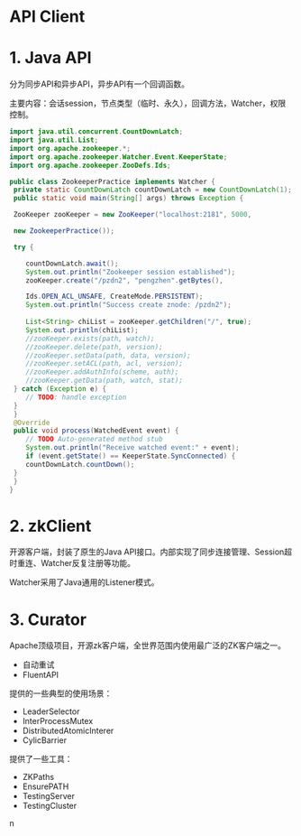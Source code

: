 # API Client

# 1. Java API

分为同步API和异步API，异步API有一个回调函数。

主要内容：会话session，节点类型（临时、永久），回调方法，Watcher，权限控制。
```java
import java.util.concurrent.CountDownLatch;
import java.util.List;
import org.apache.zookeeper.*;
import org.apache.zookeeper.Watcher.Event.KeeperState;
import org.apache.zookeeper.ZooDefs.Ids;

public class ZookeeperPractice implements Watcher {
 private static CountDownLatch countDownLatch = new CountDownLatch(1);
 public static void main(String[] args) throws Exception {

 ZooKeeper zooKeeper = new ZooKeeper("localhost:2181", 5000,

 new ZookeeperPractice());

 try {

    countDownLatch.await();
    System.out.println("Zookeeper session established");
    zooKeeper.create("/pzdn2", "pengzhen".getBytes(),

    Ids.OPEN_ACL_UNSAFE, CreateMode.PERSISTENT);
    System.out.println("Success create znode: /pzdn2");
    
    List<String> chiList = zooKeeper.getChildren("/", true);
    System.out.println(chiList);
    //zooKeeper.exists(path, watch);
    //zooKeeper.delete(path, version);
    //zooKeeper.setData(path, data, version);
    //zooKeeper.setACL(path, acl, version);
    //zooKeeper.addAuthInfo(scheme, auth);
    //zooKeeper.getData(path, watch, stat);
 } catch (Exception e) {
    // TODO: handle exception
 }
 }
 @Override
 public void process(WatchedEvent event) {
    // TODO Auto-generated method stub
    System.out.println("Receive watched event:" + event);
    if (event.getState() == KeeperState.SyncConnected) {
    countDownLatch.countDown();
 }
 }
}
```
# 2. zkClient

开源客户端，封装了原生的Java API接口。内部实现了同步连接管理、Session超时重连、Watcher反复注册等功能。

Watcher采用了Java通用的Listener模式。
# 3. Curator
Apache顶级项目，开源zk客户端，全世界范围内使用最广泛的ZK客户端之一。
- 自动重试
- FluentAPI

提供的一些典型的使用场景：
- LeaderSelector
- InterProcessMutex
- DistributedAtomicInterer
- CylicBarrier

提供了一些工具：
- ZKPaths
- EnsurePATH
- TestingServer
- TestingCluster

 n
